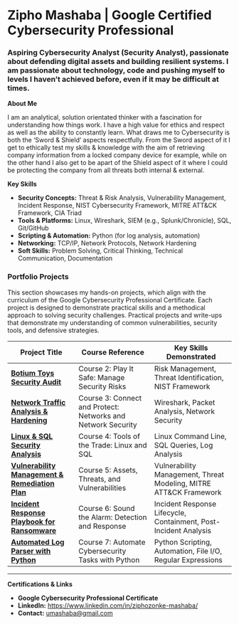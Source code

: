 
# Zipho Mashaba | Google Certified Cybersecurity Professional

### **Aspiring Cybersecurity Analyst (Security Analyst), passionate about defending digital assets and building resilient systems. I am passionate about technology, code and pushing myself to levels I haven’t achieved before, even if it may be difficult at times.**


**About Me**

I am an analytical, solution orientated thinker with a fascination for understanding how things work. I have a high value for ethics and respect as well as the ability to constantly learn. What draws me to Cybersecurity is both the ‘Sword & Shield’ aspects respectfully. From the Sword aspect of it I get to ethically test my skills & knowledge with the aim of retrieving company information from a locked company device for example, while on the other hand I also get to be apart of the Shield aspect of it where I could be protecting the company from all threats both internal & external.


**Key Skills**
- **Security Concepts:** Threat & Risk Analysis, Vulnerability Management, Incident Response, NIST Cybersecurity Framework, MITRE ATT&CK Framework, CIA Triad
- **Tools & Platforms:** Linux, Wireshark, SIEM (e.g., Splunk/Chronicle), SQL, Git/GitHub
- **Scripting & Automation:** Python (for log analysis, automation)
- **Networking:** TCP/IP, Network Protocols, Network Hardening
- **Soft Skills:** Problem Solving, Critical Thinking, Technical Communication, Documentation


### **Portfolio Projects**

This section showcases my hands-on projects, which align with the curriculum of the Google Cybersecurity Professional Certificate. Each project is designed to demonstrate practical skills and a methodical approach to solving security challenges. Practical projects and write-ups that demonstrate my understanding of common vulnerabilities, security tools, and defensive strategies.

| Project Title | Course Reference | Key Skills Demonstrated |
|---|---|---|
| **[Botium Toys Security Audit](02_Project-2-Risk-Assessment/README.md)**  | Course 2: Play It Safe: Manage Security Risks | Risk Management, Threat Identification, NIST Framework |
| **[Network Traffic Analysis & Hardening](03_Project-3-Network-Analysis/README.md)** | Course 3: Connect and Protect: Networks and Network Security | Wireshark, Packet Analysis, Network Security |
| **[Linux & SQL Security Analysis](04_Project-4-Linux-SQL/README.md)** | Course 4: Tools of the Trade: Linux and SQL | Linux Command Line, SQL Queries, Log Analysis |
| **[Vulnerability Management & Remediation Plan](05_Project-5-Vulnerability-Management/README.md)** | Course 5: Assets, Threats, and Vulnerabilities | Vulnerability Management, Threat Modeling, MITRE ATT&CK Framework |
| **[Incident Response Playbook for Ransomware](06_Project-6-Incident-Response/README.md)** | Course 6: Sound the Alarm: Detection and Response | Incident Response Lifecycle, Containment, Post-Incident Analysis |
| **[Automated Log Parser with Python](07_Project-7-Python-Automation/README.md)** | Course 7: Automate Cybersecurity Tasks with Python | Python Scripting, Automation, File I/O, Regular Expressions |

---

**Certifications & Links**
- **Google Cybersecurity Professional Certificate** 
- **LinkedIn:** https://www.linkedin.com/in/ziphozonke-mashaba/
- **Contact:** umashaba@gmail.com
